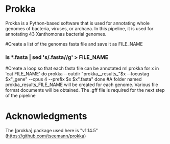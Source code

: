 # Prokka
Prokka is a Python-based software that is used for annotating whole genomes of bacteria, viruses, or archaea. In this pipeline, it is used for annotating 43 Xanthomonas bacterial genomes.

#Create a list of the genomes fasta file and save it as FILE_NAME
### ls *.fasta | sed 's/.fasta//g' > FILE_NAME

#Create a loop so that each fasta file can be annotated
ml prokka
for x in 'cat FILE_NAME'
do
prokka --outdir "prokka__results_"$x --locustag $x"_gene" --cpus 4 --prefix $x $x".fasta"
done
#A folder named prokka_results_FILE_NAME will be created for each genome. Various file format documents will be obtained. The .gff file is required for the next step of the pipeline

# Acknowledgments
The [prokka] package used here is "v1.14.5" (https://github.com/tseemann/prokka)
